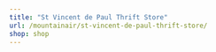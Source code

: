 ```yaml
---
title: "St Vincent de Paul Thrift Store"
url: /mountainair/st-vincent-de-paul-thrift-store/
shop: shop
---
```

